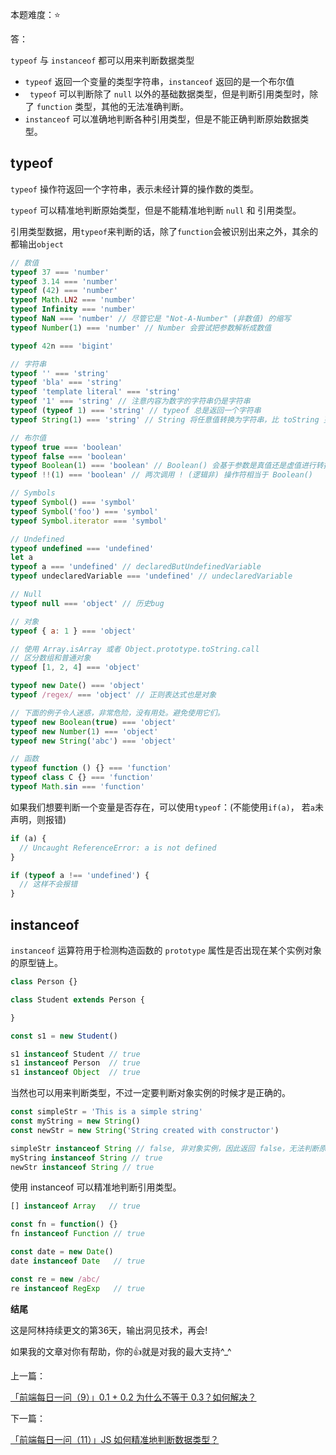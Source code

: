 本题难度：⭐


答：

`typeof` 与 `instanceof` 都可以用来判断数据类型

-   `typeof` 返回一个变量的类型字符串，`instanceof` 返回的是一个布尔值
-   ` typeof` 可以判断除了 `null` 以外的基础数据类型，但是判断引用类型时，除了 `function` 类型，其他的无法准确判断。
-   `instanceof` 可以准确地判断各种引用类型，但是不能正确判断原始数据类型。

## typeof

`typeof` 操作符返回一个字符串，表示未经计算的操作数的类型。

`typeof` 可以精准地判断原始类型，但是不能精准地判断 `null` 和 引用类型。

引用类型数据，用`typeof`来判断的话，除了`function`会被识别出来之外，其余的都输出`object`

```js
// 数值
typeof 37 === 'number'
typeof 3.14 === 'number'
typeof (42) === 'number'
typeof Math.LN2 === 'number'
typeof Infinity === 'number'
typeof NaN === 'number' // 尽管它是 "Not-A-Number" (非数值) 的缩写
typeof Number(1) === 'number' // Number 会尝试把参数解析成数值

typeof 42n === 'bigint'

// 字符串
typeof '' === 'string'
typeof 'bla' === 'string'
typeof 'template literal' === 'string'
typeof '1' === 'string' // 注意内容为数字的字符串仍是字符串
typeof (typeof 1) === 'string' // typeof 总是返回一个字符串
typeof String(1) === 'string' // String 将任意值转换为字符串，比 toString 更安全

// 布尔值
typeof true === 'boolean'
typeof false === 'boolean'
typeof Boolean(1) === 'boolean' // Boolean() 会基于参数是真值还是虚值进行转换
typeof !!(1) === 'boolean' // 两次调用 ! (逻辑非) 操作符相当于 Boolean()

// Symbols
typeof Symbol() === 'symbol'
typeof Symbol('foo') === 'symbol'
typeof Symbol.iterator === 'symbol'

// Undefined
typeof undefined === 'undefined'
let a
typeof a === 'undefined' // declaredButUndefinedVariable
typeof undeclaredVariable === 'undefined' // undeclaredVariable

// Null
typeof null === 'object' // 历史bug

// 对象
typeof { a: 1 } === 'object'

// 使用 Array.isArray 或者 Object.prototype.toString.call
// 区分数组和普通对象
typeof [1, 2, 4] === 'object'

typeof new Date() === 'object'
typeof /regex/ === 'object' // 正则表达式也是对象

// 下面的例子令人迷惑，非常危险，没有用处。避免使用它们。
typeof new Boolean(true) === 'object'
typeof new Number(1) === 'object'
typeof new String('abc') === 'object'

// 函数
typeof function () {} === 'function'
typeof class C {} === 'function'
typeof Math.sin === 'function'
```

如果我们想要判断一个变量是否存在，可以使用`typeof`：(不能使用`if(a)`， 若`a`未声明，则报错)

```js
if (a) {
  // Uncaught ReferenceError: a is not defined
}

if (typeof a !== 'undefined') {
  // 这样不会报错 
}
```
## instanceof

`instanceof` 运算符用于检测构造函数的 `prototype` 属性是否出现在某个实例对象的原型链上。

```js
class Person {}

class Student extends Person {

}

const s1 = new Student()

s1 instanceof Student // true
s1 instanceof Person  // true
s1 instanceof Object  // true
```

当然也可以用来判断类型，不过一定要判断对象实例的时候才是正确的。

```js
const simpleStr = 'This is a simple string'
const myString = new String()
const newStr = new String('String created with constructor')

simpleStr instanceof String // false, 非对象实例，因此返回 false，无法判断原始类型
myString instanceof String // true
newStr instanceof String // true
```

使用 instanceof 可以精准地判断引用类型。

```js
[] instanceof Array   // true

const fn = function() {}
fn instanceof Function // true

const date = new Date()
date instanceof Date   // true

const re = new /abc/
re instanceof RegExp   // true

```

**结尾**

这是阿林持续更文的第36天，输出洞见技术，再会!

如果我的文章对你有帮助，你的👍就是对我的最大支持^_^

上一篇：

[「前端每日一问（9）」0.1 + 0.2 为什么不等于 0.3？如何解决？](https://github.com/wlllyfor/question-everyday/blob/main/JS/9.0.1%20%2B%200.2%20%E4%B8%BA%E4%BB%80%E4%B9%88%E4%B8%8D%E7%AD%89%E4%BA%8E%200.3%EF%BC%9F%E5%A6%82%E4%BD%95%E8%A7%A3%E5%86%B3%EF%BC%9F.md)

下一篇：

[「前端每日一问（11）」JS 如何精准地判断数据类型？](https://juejin.cn/post/7071835861213528078)
